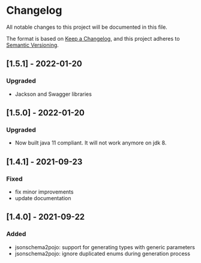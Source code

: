 # Changelog
All notable changes to this project will be documented in this file.

The format is based on [Keep a Changelog](https://keepachangelog.com/en/1.0.0/),
and this project adheres to [Semantic Versioning](https://semver.org/spec/v2.0.0.html).

## [1.5.1] -  2022-01-20
### Upgraded
- Jackson and Swagger libraries

## [1.5.0] -  2022-01-20
### Upgraded
- Now built java 11 compliant. It will not work anymore on jdk 8.

## [1.4.1] -  2021-09-23
### Fixed
- fix minor improvements
- update documentation

## [1.4.0] -  2021-09-22
### Added
- jsonschema2pojo: support for generating types with generic parameters
- jsonschema2pojo: ignore duplicated enums during generation process